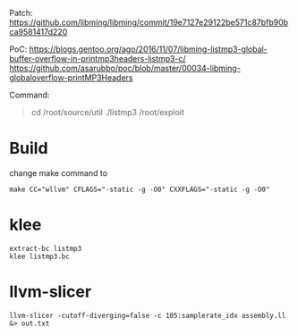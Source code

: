 Patch:
https://github.com/libming/libming/commit/19e7127e29122be571c87bfb90bca9581417d220

PoC:
https://blogs.gentoo.org/ago/2016/11/07/libming-listmp3-global-buffer-overflow-in-printmp3headers-listmp3-c/
https://github.com/asarubbo/poc/blob/master/00034-libming-globaloverflow-printMP3Headers

Command:
> cd /root/source/util
> ./listmp3 /root/exploit

# Build

change make command to 
```shell
make CC="wllvm" CFLAGS="-static -g -O0" CXXFLAGS="-static -g -O0"
```

# klee

```shell
extract-bc listmp3
klee listmp3.bc
```

# llvm-slicer

```shell
llvm-slicer -cutoff-diverging=false -c 105:samplerate_idx assembly.ll &> out.txt
```